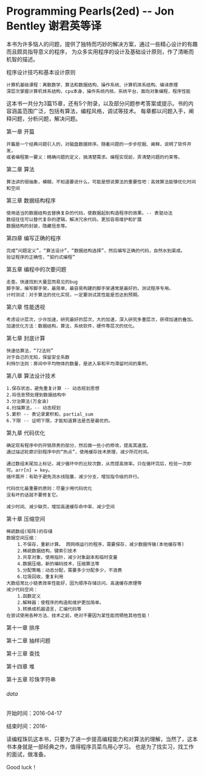 # Programming Pearls(2ed) -- Jon Bentley 谢君英等译

本书为许多恼人的问题，提供了独特而巧妙的解决方案，通过一些精心设计的有趣而且颇具指导意义的程序，
为众多实用程序的设计及基础设计原则，作了清晰而机智的描述。

程序设计技巧和基本设计原则

	计算机基础课程：离散数学、算法和数据结构、操作系统、计算机体系结构、编译原理
	深层次掌握计算机体系结构，cpu本身，操作系统内核，系统平台，面向对象编程，程序性能

这本书一共分为3篇15章，还有5个附录，以及部分问题参考答案或提示。书的内容涵盖范围广泛，包括有算法，编程风格，调试等技术。
每章都以问题入手，阐释问题，分析问题，解决问题。


第一章 开篇

	开篇是一个经典问题引入的，对磁盘数据排序。随着问题的一步步挖掘、阐释，说明了软件开发，
	或者编程第一要义：精确问题的定义，搞清楚需求。编程实现前，弄清楚问题的约束等。
	
第二章 算法 

	算法讲的很抽象，模糊，不知道要说什么，可能是想说算法的重要性吧：高效算法能够优化时间和空间
	
第三章 数据结构程序

	使用适当的数据结构去替换复杂的代码，使数据起到构造程序的效果。-- 表驱动法
	数组往往可以替代复杂的逻辑，解决冗余代码，更加容易维护和扩展
	数据结构的封装，隐藏信息等。
	
第四章 编写正确的程序

	完成“问题定义”，“算法设计”，“数据结构选择”，然后编写正确的代码，自然水到渠成。
	验证程序的正确性，“契约式编程”
	
第五章 编程中的次要问题
	
	走查。快速找到大量显而易见的bug
	脚手架，编写脚手架，最简单，最容易构建的脚手架通常是最好的，测试程序专用。
	计时测试：对于算法的优化实现，一定要测试其性能是否达到预期。

第六章 性能透视

	考虑设计层次，少许加速，研究最好的层次，大的加速，深入研究多重层次，获得加速的叠加。
	加速优化方法：数据结构，算法，系统软件，硬件等层次的优化。
	
第七章 封底计算

	快速估算法，“72法则”
	对于自己的无知，保留安全系数
	利特尔法则：房间中平均物体的数量，是进入率和平均滞留时间的乘积。

第八章 算法设计技术

	1.保存状态，避免重复计算 -- 动态规划思想
	2.将信息预处理到数据结构中
	3.分治算法(万金油)
	4.扫描算法，-- 动态规划
	5.累积 -- 表记录累积和，partial_sum
	6.下限 -- 证明下限，才能知道算法是否是最优的。

第九章 代码优化

	确定现有程序中的开销昂贵的部分，然后做一些小的修改，提高其速度。
	通过描述轮廓识别程序中的“热点”，使用缓存技术原理，减少所花时间。
	
	通过数组末尾加上标记，减少循环中的比较次数，从而提高效率。只在循环完后，检验一次即可。arr[n] = key。
	循环展开：有助于避免流水线阻塞，减少分支，增加指令级的并行。
	
	代码优化最重要的原则：尽量少用代码优化
	没有坏的话就不要修复它。
	
	减少时间、减少缺页，增加高速缓存命中率、减少空间
	
第十章 压缩空间

	稀疏数组(矩阵)的存储
	数据空间压缩：
		1.不保存，重新计算。	跨网络运行的程序，需要保存，减少数据传输(本地缓存等)
		2.稀疏数据结构，键索引技术
		3.共享对象，使用指针，减少对象副本和临时变量
		4.数据压缩，新的编码技术，压缩算法等
		5.分配策略：动态分配，需要多少分配多少，不浪费
		6.垃圾回收，重复利用
	大数组常比小链表效率性能好，因为顺序存储访问，高速缓存原理等
	减少代码空间：
		1.函数定义
		2.解释器：使程序的构造和维护更加简单。
		3.转换成机器语言，汇编代码等
	在尝试使用各种方法、技术之前，绝对不要因为某性能而牺牲其他性能！
	
第十一章 排序


	
第十二章 抽样问题

	
	
第十三章 查找



第十四章 堆



第十五章 珍珠字符串



###### data
开始时间：2016-04-17

结束时间：2016-

读编程珠玑这本书，只要为了进一步提高编程能力和对算法的理解，当然了，这本书本身就是一部经典之作，值得程序员菜鸟用心学习。
也是为了找实习，找工作的面试，做准备。

Good luck！